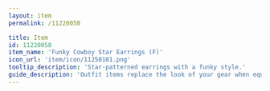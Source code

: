 ```yaml
---
layout: item
permalink: /11220058

title: Item
id: 11220058
item_name: 'Funky Cowboy Star Earrings (F)'
icon_url: 'item/icon/11250101.png'
tooltip_description: 'Star-patterned earrings with a funky style.'
guide_description: 'Outfit items replace the look of your gear when equipped.'
---
```

